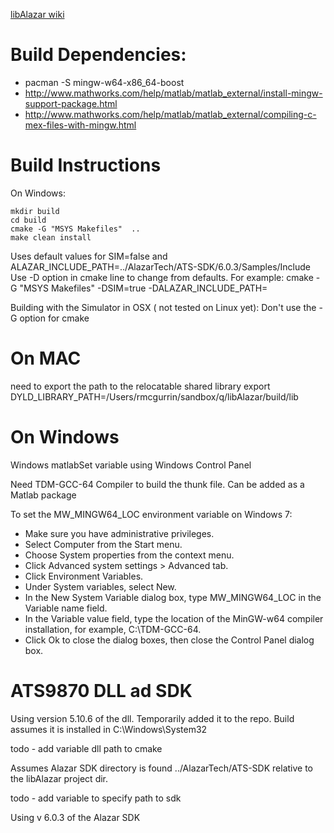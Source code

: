 [libAlazar wiki](https://qiplab.bbn.com/BUQ-Lab/libAlazar/wikis/home)


# Build Dependencies:
* pacman -S mingw-w64-x86_64-boost
* http://www.mathworks.com/help/matlab/matlab_external/install-mingw-support-package.html
* http://www.mathworks.com/help/matlab/matlab_external/compiling-c-mex-files-with-mingw.html

# Build Instructions

On Windows:
```
mkdir build
cd build
cmake -G "MSYS Makefiles"  ..
make clean install
```
Uses default values for 
SIM=false and 
ALAZAR_INCLUDE_PATH=../AlazarTech/ATS-SDK/6.0.3/Samples/Include
Use -D option in cmake line to change from defaults.
For example:
cmake -G "MSYS Makefiles" -DSIM=true -DALAZAR_INCLUDE_PATH=<path to SDK inlcude file>

Building with the Simulator in OSX ( not tested on Linux yet):
Don't use the -G option for cmake



# On MAC 
need to export the path to the relocatable shared library
export DYLD_LIBRARY_PATH=/Users/rmcgurrin/sandbox/q/libAlazar/build/lib

# On Windows
Windows matlabSet variable using Windows Control Panel


Need TDM-GCC-64 Compiler to build the thunk file.  Can be added as a Matlab 
package


To set the MW_MINGW64_LOC environment variable on Windows 7:

* Make sure you have administrative privileges.
* Select Computer from the Start menu.
* Choose System properties from the context menu.
* Click Advanced system settings > Advanced tab.
* Click Environment Variables.
* Under System variables, select New.
* In the New System Variable dialog box, type MW_MINGW64_LOC in the Variable name field.
* In the Variable value field, type the location of the MinGW-w64 compiler installation, for example, C:\TDM-GCC-64.
* Click Ok to close the dialog boxes, then close the Control Panel dialog box.


# ATS9870 DLL ad SDK
Using version 5.10.6 of the dll.  Temporarily added it to the repo.  Build assumes
it is installed in C:\Windows\System32

todo - add variable dll path to cmake

Assumes Alazar SDK directory is found ../AlazarTech/ATS-SDK relative to the libAlazar
project dir.

todo - add variable to specify path to sdk

Using v 6.0.3 of the Alazar SDK


